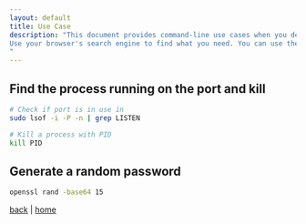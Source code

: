 ```yaml
---
layout: default
title: Use Case
description: "This document provides command-line use cases when you develop, code, DevOps, ... on a Linux environment.<br/>
Use your browser's search engine to find what you need. You can use the keyboard shortcut Ctrl + F.
"
---
```


## Find the process running on the port and kill

```bash
# Check if port is in use in
sudo lsof -i -P -n | grep LISTEN

# Kill a process with PID
kill PID
```

## Generate a random password

```bash
openssl rand -base64 15
```

[back](./) | [home](/)
